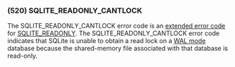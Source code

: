 ### (520\) SQLITE\_READONLY\_CANTLOCK



 The SQLITE\_READONLY\_CANTLOCK error code is an [extended error code](rescode.html#pve)
 for [SQLITE\_READONLY](rescode.html#readonly). The SQLITE\_READONLY\_CANTLOCK error code indicates
 that SQLite is unable to obtain a read lock on a [WAL mode](wal.html) database
 because the shared\-memory file associated with that database is read\-only.




